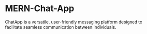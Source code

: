 # MERN-Chat-App
ChatApp is a versatile, user-friendly messaging platform designed to facilitate seamless communication between individuals.
